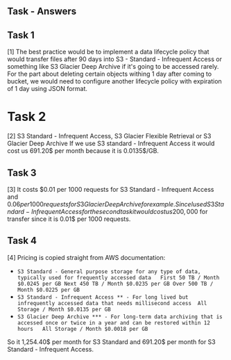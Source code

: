 ## Task - Answers
## Task 1
[1] The best practice would be to implement a data lifecycle policy that would transfer files after 90 days into S3 - Standard - Infrequent Access or something like S3 Glacier Deep Archive if it's going to be accessed rarely. For the part about deleting certain objects withing 1 day after coming to bucket, we would need to configure another lifecycle policy with expiration of 1 day using JSON format.
# Task 2
[2] S3 Standard - Infrequent Access, S3 Glacier Flexible Retrieval or S3 Glacier Deep Archive 
    If we use S3 standard - Infrequent Access it would cost us 691.20$ per month because it is 0.0135$/GB.
## Task 3
[3] It costs $0.01 per 1000 requests for S3 Standard - Infrequent Access and $0.06 per 1000 requests for S3 Glacier Deep Archive for example.
    Since I used S3 Standard - Infrequent Access for the second task it would cost us 200,000$ for transfer since it is 0.01$ per 1000 requests.
## Task 4
[4] Pricing is copied straight from AWS documentation:
* `S3 Standard - General purpose storage for any type of data, typically used for frequently accessed data	
First 50 TB / Month	$0.0245 per GB
Next 450 TB / Month	$0.0235 per GB
Over 500 TB / Month	$0.0225 per GB`
* `S3 Standard - Infrequent Access ** - For long lived but infrequently accessed data that needs millisecond access	
All Storage / Month	$0.0135 per GB`
* `S3 Glacier Deep Archive *** - For long-term data archiving that is accessed once or twice in a year and can be restored within 12 hours	
All Storage / Month	$0.0018 per GB`

So it 1,254.40$ per month for S3 Standard and 691.20$ per month for S3 Standard - Infrequent Access.